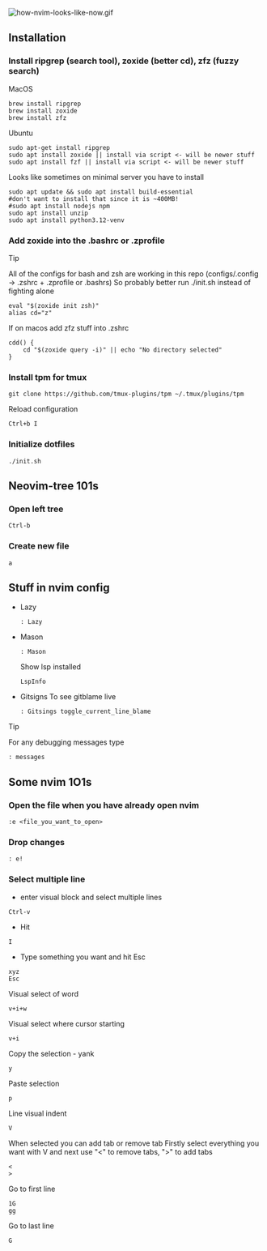 ![how-nvim-looks-like-now.gif](https://krzysztofbrzozowski.com/media/2025/02/04/sed-to-nvim.gif)

## Installation
### Install ripgrep (search tool), zoxide (better cd), zfz (fuzzy search)

MacOS
```
brew install ripgrep
brew install zoxide
brew install zfz
```
Ubuntu
```
sudo apt-get install ripgrep
sudo apt install zoxide || install via script <- will be newer stuff
sudo apt install fzf || install via script <- will be newer stuff
```

Looks like sometimes on minimal server you have to install
```
sudo apt update && sudo apt install build-essential
#don't want to install that since it is ~400MB!
#sudo apt install nodejs npm
sudo apt install unzip
sudo apt install python3.12-venv 
```

### Add zoxide into the .bashrc or .zprofile

> [!TIP]
> All of the configs for bash and zsh are working in this repo 
> (configs/.config -> .zshrc + .zprofile or .bashrs)
> So probably better run ./init.sh instead of fighting alone
```
eval "$(zoxide init zsh)"
alias cd="z"
```
If on macos add zfz stuff into .zshrc
```
cdd() {
    cd "$(zoxide query -i)" || echo "No directory selected"
}
```

### Install tpm for tmux
```
git clone https://github.com/tmux-plugins/tpm ~/.tmux/plugins/tpm
```
Reload configuration
```
Ctrl+b I

```

### Initialize dotfiles
```
./init.sh

```
## Neovim-tree 101s
### Open left tree
```
Ctrl-b
```
### Create new file
```
a
```

## Stuff in nvim config
- Lazy
    ```
    : Lazy
    ```
- Mason
    ```
    : Mason
    ```
    Show lsp installed
    ```
    LspInfo
 
- Gitsigns
    To see gitblame live
    ```
    : Gitsings toggle_current_line_blame
    ```

> [!TIP]
> For any debugging messages type
> ```
> : messages

## Some nvim 1O1s
### Open the file when you have already open nvim
```
:e <file_you_want_to_open>
```

### Drop changes
```
: e!
```

### Select multiple line
- enter visual block and select multiple lines
```
Ctrl-v
```

- Hit 
```
I
```

- Type something you want and hit Esc 
```
xyz
Esc
```

Visual select of word
```
v+i+w
```
Visual select where cursor starting
```
v+i
```
Copy the selection - yank
```
y
```
Paste selection
```
p
```

Line visual indent
```
V
```
When selected you can add tab or remove tab
Firstly select everything you want with V and next use "<" to remove tabs, ">" to add tabs
```
<
>
```

Go to first line
```
1G
gg
```

Go to last line
```
G
```



